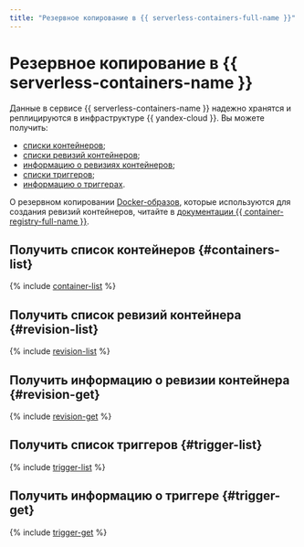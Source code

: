 ```yaml
---
title: "Резервное копирование в {{ serverless-containers-full-name }}"
---
```


# Резервное копирование в {{ serverless-containers-name }}

Данные в сервисе {{ serverless-containers-name }} надежно хранятся и реплицируются в инфраструктуре {{ yandex-cloud }}. Вы можете получить:
* [списки контейнеров](#containers-list);
* [списки ревизий контейнеров](#revision-list);
* [информацию о ревизиях контейнеров](#revision-get);
* [списки триггеров](#trigger-list);
* [информацию о триггерах](#trigger-get).

О резервном копировании [Docker-образов](../../container-registry/concepts/docker-image.md), которые используются для создания ревизий контейнеров, читайте в [документации {{ container-registry-full-name }}](../../container-registry/concepts/backup.md).

## Получить список контейнеров {#containers-list}

{% include [container-list](../../_includes/serverless-containers/container-list.md) %}

## Получить список ревизий контейнера {#revision-list}

{% include [revision-list](../../_includes/serverless-containers/revision-list.md) %}

## Получить информацию о ревизии контейнера {#revision-get}

{% include [revision-get](../../_includes/serverless-containers/revision-get.md) %}

## Получить список триггеров {#trigger-list}

{% include [trigger-list](../../_includes/serverless-containers/trigger-list.md) %}

## Получить информацию о триггере {#trigger-get}

{% include [trigger-get](../../_includes/serverless-containers/trigger-get.md) %}
